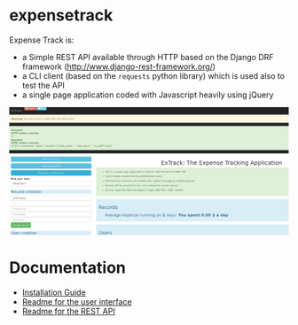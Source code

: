 # expensetrack

Expense Track is:

+ a Simple REST API available through HTTP based on the Django DRF framework (http://www.django-rest-framework.org/)
+ a CLI client (based on the `requests` python library) which is used also to test the API
+ a single page application coded with Javascript heavily using jQuery

![Screeshot of jQuery client](doc/snap.png "Screenshot")

# Documentation

- [Installation Guide](doc/INSTALL.md)
- [Readme for the user interface](doc/README-UI.md)
- [Readme for the REST API](doc/README-API.md)


